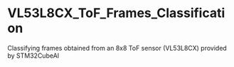 # VL53L8CX_ToF_Frames_Classification
Classifying frames obtained from an 8x8 ToF sensor (VL53L8CX) provided by STM32CubeAI
